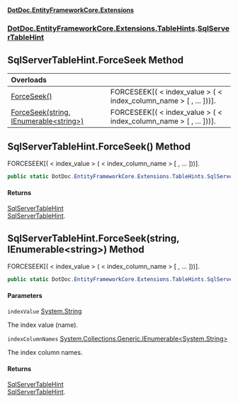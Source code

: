 #### [DotDoc\.EntityFrameworkCore\.Extensions](Home 'Home')
### [DotDoc\.EntityFrameworkCore\.Extensions\.TableHints](DotDoc.EntityFrameworkCore.Extensions.TableHints 'DotDoc\.EntityFrameworkCore\.Extensions\.TableHints').[SqlServerTableHint](SqlServerTableHint 'DotDoc\.EntityFrameworkCore\.Extensions\.TableHints\.SqlServerTableHint')

## SqlServerTableHint\.ForceSeek Method

| Overloads | |
| :--- | :--- |
| [ForceSeek\(\)](SqlServerTableHint.ForceSeek#DotDoc.EntityFrameworkCore.Extensions.TableHints.SqlServerTableHint.ForceSeek() 'DotDoc\.EntityFrameworkCore\.Extensions\.TableHints\.SqlServerTableHint\.ForceSeek\(\)') | FORCESEEK\[\( \< index\_value \> \( \< index\_column\_name \> \[ , \.\.\. \]\)\)\]\. |
| [ForceSeek\(string, IEnumerable&lt;string&gt;\)](SqlServerTableHint.ForceSeek#DotDoc.EntityFrameworkCore.Extensions.TableHints.SqlServerTableHint.ForceSeek(string,System.Collections.Generic.IEnumerable_string_) 'DotDoc\.EntityFrameworkCore\.Extensions\.TableHints\.SqlServerTableHint\.ForceSeek\(string, System\.Collections\.Generic\.IEnumerable\<string\>\)') | FORCESEEK\[\( \< index\_value \> \( \< index\_column\_name \> \[ , \.\.\. \]\)\)\]\. |

<a name='DotDoc.EntityFrameworkCore.Extensions.TableHints.SqlServerTableHint.ForceSeek()'></a>

## SqlServerTableHint\.ForceSeek\(\) Method

FORCESEEK\[\( \< index\_value \> \( \< index\_column\_name \> \[ , \.\.\. \]\)\)\]\.

```csharp
public static DotDoc.EntityFrameworkCore.Extensions.TableHints.SqlServerTableHint ForceSeek();
```

#### Returns
[SqlServerTableHint](SqlServerTableHint 'DotDoc\.EntityFrameworkCore\.Extensions\.TableHints\.SqlServerTableHint')  
[SqlServerTableHint](SqlServerTableHint 'DotDoc\.EntityFrameworkCore\.Extensions\.TableHints\.SqlServerTableHint')\.

<a name='DotDoc.EntityFrameworkCore.Extensions.TableHints.SqlServerTableHint.ForceSeek(string,System.Collections.Generic.IEnumerable_string_)'></a>

## SqlServerTableHint\.ForceSeek\(string, IEnumerable\<string\>\) Method

FORCESEEK\[\( \< index\_value \> \( \< index\_column\_name \> \[ , \.\.\. \]\)\)\]\.

```csharp
public static DotDoc.EntityFrameworkCore.Extensions.TableHints.SqlServerTableHint ForceSeek(string indexValue, System.Collections.Generic.IEnumerable<string> indexColumnNames);
```
#### Parameters

<a name='DotDoc.EntityFrameworkCore.Extensions.TableHints.SqlServerTableHint.ForceSeek(string,System.Collections.Generic.IEnumerable_string_).indexValue'></a>

`indexValue` [System\.String](https://learn.microsoft.com/en-us/dotnet/api/system.string 'System\.String')

The index value \(name\)\.

<a name='DotDoc.EntityFrameworkCore.Extensions.TableHints.SqlServerTableHint.ForceSeek(string,System.Collections.Generic.IEnumerable_string_).indexColumnNames'></a>

`indexColumnNames` [System\.Collections\.Generic\.IEnumerable&lt;](https://learn.microsoft.com/en-us/dotnet/api/system.collections.generic.ienumerable-1 'System\.Collections\.Generic\.IEnumerable\`1')[System\.String](https://learn.microsoft.com/en-us/dotnet/api/system.string 'System\.String')[&gt;](https://learn.microsoft.com/en-us/dotnet/api/system.collections.generic.ienumerable-1 'System\.Collections\.Generic\.IEnumerable\`1')

The index column names\.

#### Returns
[SqlServerTableHint](SqlServerTableHint 'DotDoc\.EntityFrameworkCore\.Extensions\.TableHints\.SqlServerTableHint')  
[SqlServerTableHint](SqlServerTableHint 'DotDoc\.EntityFrameworkCore\.Extensions\.TableHints\.SqlServerTableHint')\.